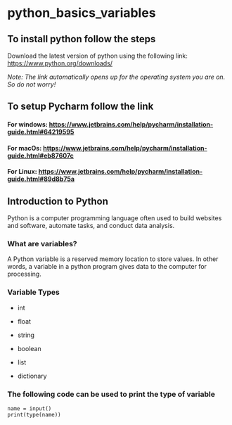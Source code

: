 # python_basics_variables
## To install python follow the steps
Download the latest version of python using the following link: https://www.python.org/downloads/

_Note: The link automatically opens up for the operating system you are on. So do not worry!_

## To setup Pycharm follow the link
#### For windows: https://www.jetbrains.com/help/pycharm/installation-guide.html#64219595
#### For macOs: https://www.jetbrains.com/help/pycharm/installation-guide.html#eb87607c
#### For Linux: https://www.jetbrains.com/help/pycharm/installation-guide.html#89d8b75a

## Introduction to Python
Python is a computer programming language often used to build websites and software, automate tasks, and conduct data analysis.

### What are variables?
A Python variable is a reserved memory location to store values. In other words, a variable in a python program gives data to the computer for processing.

### Variable Types
- int

- float
- string
- boolean
- list
- dictionary

### The following code can be used to print the type of variable
```
name = input()
print(type(name))
```

